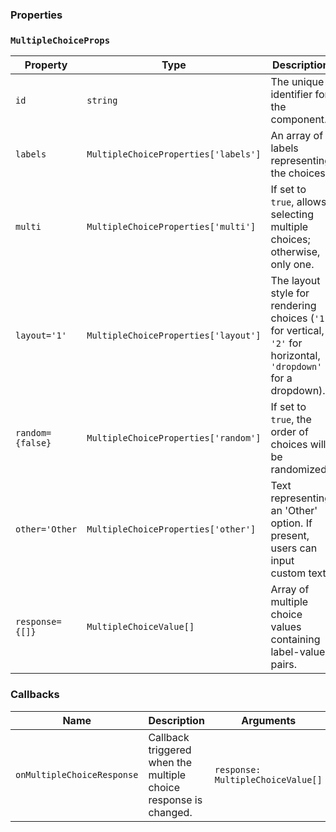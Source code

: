 ### Properties

### `MultipleChoiceProps`

| Property         | Type                                 | Description                                                                                                     |
| ---------------- | ------------------------------------ | --------------------------------------------------------------------------------------------------------------- |
| `id`             | `string`                             | The unique identifier for the component.                                                                        |
| `labels`         | `MultipleChoiceProperties['labels']` | An array of labels representing the choices.                                                                    |
| `multi`          | `MultipleChoiceProperties['multi']`  | If set to `true`, allows selecting multiple choices; otherwise, only one.                                       |
| `layout='1'`     | `MultipleChoiceProperties['layout']` | The layout style for rendering choices (`'1'` for vertical, `'2'` for horizontal, `'dropdown'` for a dropdown). |
| `random={false}` | `MultipleChoiceProperties['random']` | If set to `true`, the order of choices will be randomized.                                                      |
| `other='Other`   | `MultipleChoiceProperties['other']`  | Text representing an 'Other' option. If present, users can input custom text.                                   |
| `response={[]}`  | `MultipleChoiceValue[]`              | Array of multiple choice values containing label-value pairs.                                                   |

### Callbacks

| Name                       | Description                                                      | Arguments                         |
| -------------------------- | ---------------------------------------------------------------- | --------------------------------- |
| `onMultipleChoiceResponse` | Callback triggered when the multiple choice response is changed. | `response: MultipleChoiceValue[]` |
